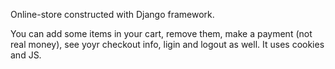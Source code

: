 Online-store constructed with Django framework.

You can add some items in your cart, remove them, make a payment (not real money), see yoyr checkout info, ligin and logout as well. 
It uses cookies and JS. 
